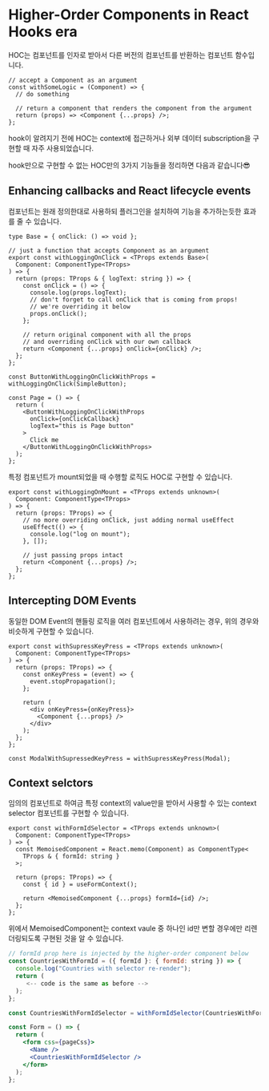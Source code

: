 # Higher-Order Components in React Hooks era

HOC는 컴포넌트를 인자로 받아서 다른 버전의 컴포넌트를 반환하는 컴포넌트 함수입니다.

```tsx
// accept a Component as an argument
const withSomeLogic = (Component) => {
  // do something

  // return a component that renders the component from the argument
  return (props) => <Component {...props} />;
};
```

hook이 알려지기 전에 HOC는 context에 접근하거나 외부 데이터 subscription을 구현할 때 자주 사용되었습니다.

hook만으로 구현할 수 없는 HOC만의 3가지 기능들을 정리하면 다음과 같습니다😎

## Enhancing callbacks and React lifecycle events

컴포넌트는 원래 정의한대로 사용하되 플러그인을 설치하여 기능을 추가하는듯한 효과를 줄 수 있습니다.

```tsx
type Base = { onClick: () => void };

// just a function that accepts Component as an argument
export const withLoggingOnClick = <TProps extends Base>(
  Component: ComponentType<TProps>
) => {
  return (props: TProps & { logText: string }) => {
    const onClick = () => {
      console.log(props.logText);
      // don't forget to call onClick that is coming from props!
      // we're overriding it below
      props.onClick();
    };

    // return original component with all the props
    // and overriding onClick with our own callback
    return <Component {...props} onClick={onClick} />;
  };
};
```

```tsx
const ButtonWithLoggingOnClickWithProps = withLoggingOnClick(SimpleButton);

const Page = () => {
  return (
    <ButtonWithLoggingOnClickWithProps
      onClick={onClickCallback}
      logText="this is Page button"
    >
      Click me
    </ButtonWithLoggingOnClickWithProps>
  );
};
```

특정 컴포넌트가 mount되었을 때 수행할 로직도 HOC로 구현할 수 있습니다.

```tsx
export const withLoggingOnMount = <TProps extends unknown>(
  Component: ComponentType<TProps>
) => {
  return (props: TProps) => {
    // no more overriding onClick, just adding normal useEffect
    useEffect(() => {
      console.log("log on mount");
    }, []);

    // just passing props intact
    return <Component {...props} />;
  };
};
```

## Intercepting DOM Events

동일한 DOM Event의 핸들링 로직을 여러 컴포넌트에서 사용하려는 경우, 위의 경우와 비슷하게 구현할 수 있습니다.

```tsx
export const withSupressKeyPress = <TProps extends unknown>(
  Component: ComponentType<TProps>
) => {
  return (props: TProps) => {
    const onKeyPress = (event) => {
      event.stopPropagation();
    };

    return (
      <div onKeyPress={onKeyPress}>
        <Component {...props} />
      </div>
    );
  };
};
```

```tsx
const ModalWithSupressedKeyPress = withSupressKeyPress(Modal);
```

## Context selctors

임의의 컴포넌트로 하여금 특정 context의 value만을 받아서 사용할 수 있는 context selector 컴포넌트를 구현할 수 있습니다.

```tsx
export const withFormIdSelector = <TProps extends unknown>(
  Component: ComponentType<TProps>
) => {
  const MemoisedComponent = React.memo(Component) as ComponentType<
    TProps & { formId: string }
  >;

  return (props: TProps) => {
    const { id } = useFormContext();

    return <MemoisedComponent {...props} formId={id} />;
  };
};
```

위에서 MemoisedComponent는 context vaule 중 하나인 id만 변할 경우에만 리렌더링되도록 구현된 것을 알 수 있습니다.

```jsx
// formId prop here is injected by the higher-order component below
const CountriesWithFormId = ({ formId }: { formId: string }) => {
  console.log("Countries with selector re-render");
  return (
     <-- code is the same as before -->
  );
};
```

```jsx
const CountriesWithFormIdSelector = withFormIdSelector(CountriesWithFormId);

const Form = () => {
  return (
    <form css={pageCss}>
      <Name />
      <CountriesWithFormIdSelector />
    </form>
  );
};
```
